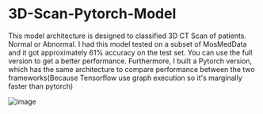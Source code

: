 # 3D-Scan-Pytorch-Model
This model architecture is designed to classified 3D CT Scan of patients. Normal or Abnormal. I had this model tested on a
subset of MosMedData and it got approximately 61% accuracy on the test set. You can use the full version to get a better performance. Furthermore, I built a Pytorch version, which has the same architecture to compare performance between the two frameworks(Because Tensorflow use graph execution so it's marginally faster than pytorch)

![image](https://user-images.githubusercontent.com/92131994/215343517-325e757b-9fed-4bfc-8588-07958fa130db.png)
